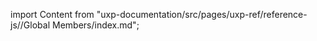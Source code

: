 
import Content from "uxp-documentation/src/pages/uxp-ref/reference-js//Global Members/index.md";

<Content query="product=xd"/>
